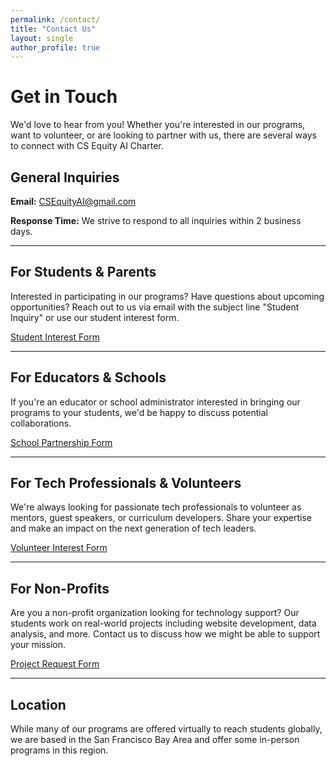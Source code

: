 ```yaml
---
permalink: /contact/
title: "Contact Us"
layout: single
author_profile: true
---
```


# Get in Touch

We'd love to hear from you! Whether you're interested in our programs, want to volunteer, or are looking to partner with us, there are several ways to connect with CS Equity AI Charter.

## General Inquiries

**Email:** CSEquityAI@gmail.com

**Response Time:** We strive to respond to all inquiries within 2 business days.

---

## For Students & Parents

Interested in participating in our programs? Have questions about upcoming opportunities? Reach out to us via email with the subject line "Student Inquiry" or use our student interest form.

[Student Interest Form](https://forms.gle/AAD32umhcsfdsadD97817)

---

## For Educators & Schools

If you're an educator or school administrator interested in bringing our programs to your students, we'd be happy to discuss potential collaborations.

[School Partnership Form]([#](https://forms.gle/AAD32umhcsfdsadD97817))

---

## For Tech Professionals & Volunteers

We're always looking for passionate tech professionals to volunteer as mentors, guest speakers, or curriculum developers. Share your expertise and make an impact on the next generation of tech leaders.

[Volunteer Interest Form](https://forms.gle/SDdfsda41)

---

## For Non-Profits

Are you a non-profit organization looking for technology support? Our students work on real-world projects including website development, data analysis, and more. Contact us to discuss how we might be able to support your mission.

[Project Request Form]((https://forms.gle/gfdFHS5623dr))

---

## Location

While many of our programs are offered virtually to reach students globally, we are based in the San Francisco Bay Area and offer some in-person programs in this region.


